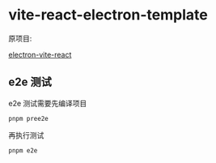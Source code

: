 # vite-react-electron-template

原项目:

[electron-vite-react](https://github.com/electron-vite/electron-vite-react)

## e2e 测试

e2e 测试需要先编译项目

```bash
pnpm pree2e
```

再执行测试

```bash
pnpm e2e
```
